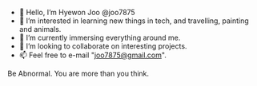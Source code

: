 - 👋  Hello, I’m Hyewon Joo @joo7875
- 👀  I’m interested in learning new things in tech, and travelling, painting and animals.
- 🌱  I’m currently immersing everything around me.
- 💞️  I’m looking to collaborate on interesting projects.
- 📫  Feel free to e-mail "joo7875@gmail.com".

Be Abnormal. You are more than you think.

<!---
joo7875/joo7875 is a ✨ special ✨ repository because its `README.md` (this file) appears on your GitHub profile.
You can click the Preview link to take a look at your changes.
--->
